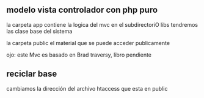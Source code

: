 ## modelo vista controlador con php puro

la carpeta app contiene la logica del mvc
en el subdirectoriO libs tendremos las clase base del sistema

la carpeta public el material que se puede acceder publicamente


ojo: este Mvc es basado en Brad traversy, libro pendiente


## reciclar base

cambiamos la dirección del archivo htaccess que esta en public
